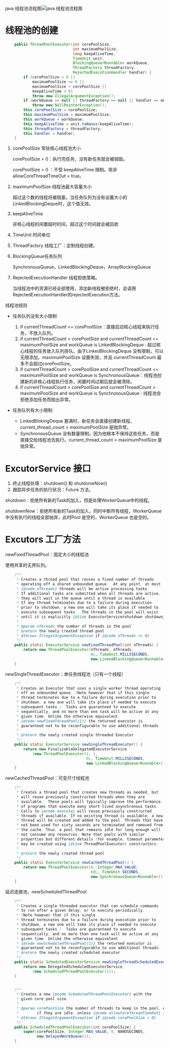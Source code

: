 java 线程池流程图![java 线程池流程图](/Users/dongyf/dongyf/typora/java/images/QQ20190808-104417@2x.png)



# 线程池的创建

```java
    public ThreadPoolExecutor(int corePoolSize,
                              int maximumPoolSize,
                              long keepAliveTime,
                              TimeUnit unit,
                              BlockingQueue<Runnable> workQueue,
                              ThreadFactory threadFactory,
                              RejectedExecutionHandler handler) {
        if (corePoolSize < 0 ||
            maximumPoolSize <= 0 ||
            maximumPoolSize < corePoolSize ||
            keepAliveTime < 0)
            throw new IllegalArgumentException();
        if (workQueue == null || threadFactory == null || handler == null)
            throw new NullPointerException();
        this.corePoolSize = corePoolSize;
        this.maximumPoolSize = maximumPoolSize;
        this.workQueue = workQueue;
        this.keepAliveTime = unit.toNanos(keepAliveTime);
        this.threadFactory = threadFactory;
        this.handler = handler;
    }
```

1. corePoolSize 常驻核心线程池大小

   corePoolSize = 0：执行完任务，没有新任务就会被销毁。

   corePoolSize > 0 ：不受 keepAliveTime 限制。除非 allowCoreThreadTimeOut = true。

2. maximumPoolSize 线程池最大容量大小

   超过这个数的线程将被阻塞。当任务队列为没有设置大小的LinkedBlockingDeque时，这个值无效。

3. keepAliveTime 

   非核心线程的闲置超时时间，超过这个时间就会被回收

4. TimeUnit 时间单位

5. ThreadFactory 线程工厂：定制线程创建。

6. BlockingQueue任务队列

   SynchronousQueue，LinkedBlockingDeque，ArrayBlockingQueue

7. RejectedExecutionHandler 线程拒绝策略。

   当线程池中的资源已经全部使用，添加新线程被拒绝时，会调用RejectedExecutionHandler的rejectedExecution方法。



线程池规则

- 任务队列没有大小限制
  1. if currentThreadCount <= corePoolSize：直接启动核心线程来执行任务，不放入队列。
  2. if currentThreadCount > corePoolSize  and currentThreadCount <= maximumPoolSize and workQueue is LinkedBlockingDeque : 超过核心线程的任务放入队列排队。由于LinkedBlockingDeque 没有限制，可以无限添加，maximumPoolSize 设置失效，并且 currentThreadCount 最多不会超过corePoolSize。
  3. if currentThreadCount > corePoolSize  and currentThreadCount <= maximumPoolSize and workQueue is SynchronousQueue：线程池创建新的非核心线程执行任务，闲置时间过期后就会被清除。
  4. if currentThreadCount > corePoolSize  and currentThreadCount > maximumPoolSize and workQueue is SynchronousQueue : 线程池会拒绝添加任务而抛出异常。

- 任务队列有大小限制
  - LinkedBlokingDeque 塞满时，新任务会直接创建新线程，current_thread_count > maximumPoolSize 是抛异常。
  - SynchronousQueue 没有数量限制。因为他根本不保持这些任务，而是直接交给线程池去执行。current_thread_count > maximumPoolSize 是抛异常。

# ExcutorService 接口

1. 终止线程处理：shutdown() 和 shutdonwNow()
2. 跟踪异步任务的执行状况：Future 方法。



shutdown：拒绝所有新的Task的加入，但是处理WorkerQueue中的线程。

shutdownNow：拒绝所有新的Task的加入，同时中断所有线程，WorkerQueue 中没有执行的线程全部抛弃，此时Pool 是空的，WorkerQueue 也是空的。



# Excutors 工厂方法

newFixedThreadPool：固定大小的线程池

使用共享的无界队列。

```java
    /**
     * Creates a thread pool that reuses a fixed number of threads
     * operating off a shared unbounded queue.  At any point, at most
     * {@code nThreads} threads will be active processing tasks.
     * If additional tasks are submitted when all threads are active,
     * they will wait in the queue until a thread is available.
     * If any thread terminates due to a failure during execution
     * prior to shutdown, a new one will take its place if needed to
     * execute subsequent tasks.  The threads in the pool will exist
     * until it is explicitly {@link ExecutorService#shutdown shutdown}.
     *
     * @param nThreads the number of threads in the pool
     * @return the newly created thread pool
     * @throws IllegalArgumentException if {@code nThreads <= 0}
     */
    public static ExecutorService newFixedThreadPool(int nThreads) {
        return new ThreadPoolExecutor(nThreads, nThreads,
                                      0L, TimeUnit.MILLISECONDS,
                                      new LinkedBlockingQueue<Runnable>());
    }
```



newSingleThreadExecutor：单任务线程池（只有一个线程）

```java
    /**
     * Creates an Executor that uses a single worker thread operating
     * off an unbounded queue. (Note however that if this single
     * thread terminates due to a failure during execution prior to
     * shutdown, a new one will take its place if needed to execute
     * subsequent tasks.)  Tasks are guaranteed to execute
     * sequentially, and no more than one task will be active at any
     * given time. Unlike the otherwise equivalent
     * {@code newFixedThreadPool(1)} the returned executor is
     * guaranteed not to be reconfigurable to use additional threads.
     *
     * @return the newly created single-threaded Executor
     */
    public static ExecutorService newSingleThreadExecutor() {
        return new FinalizableDelegatedExecutorService
            (new ThreadPoolExecutor(1, 1,
                                    0L, TimeUnit.MILLISECONDS,
                                    new LinkedBlockingQueue<Runnable>()));
    }
```



newCachedThreadPool：可变尺寸线程池

```java
    /**
     * Creates a thread pool that creates new threads as needed, but
     * will reuse previously constructed threads when they are
     * available.  These pools will typically improve the performance
     * of programs that execute many short-lived asynchronous tasks.
     * Calls to {@code execute} will reuse previously constructed
     * threads if available. If no existing thread is available, a new
     * thread will be created and added to the pool. Threads that have
     * not been used for sixty seconds are terminated and removed from
     * the cache. Thus, a pool that remains idle for long enough will
     * not consume any resources. Note that pools with similar
     * properties but different details (for example, timeout parameters)
     * may be created using {@link ThreadPoolExecutor} constructors.
     *
     * @return the newly created thread pool
     */
    public static ExecutorService newCachedThreadPool() {
        return new ThreadPoolExecutor(0, Integer.MAX_VALUE,
                                      60L, TimeUnit.SECONDS,
                                      new SynchronousQueue<Runnable>());
    }
```



延迟连接池，newScheduledThreadPool

```java
    /**
     * Creates a single-threaded executor that can schedule commands
     * to run after a given delay, or to execute periodically.
     * (Note however that if this single
     * thread terminates due to a failure during execution prior to
     * shutdown, a new one will take its place if needed to execute
     * subsequent tasks.)  Tasks are guaranteed to execute
     * sequentially, and no more than one task will be active at any
     * given time. Unlike the otherwise equivalent
     * {@code newScheduledThreadPool(1)} the returned executor is
     * guaranteed not to be reconfigurable to use additional threads.
     * @return the newly created scheduled executor
     */
    public static ScheduledExecutorService newSingleThreadScheduledExecutor() {
        return new DelegatedScheduledExecutorService
            (new ScheduledThreadPoolExecutor(1));
    }


    /**
     * Creates a new {@code ScheduledThreadPoolExecutor} with the
     * given core pool size.
     *
     * @param corePoolSize the number of threads to keep in the pool, even
     *        if they are idle, unless {@code allowCoreThreadTimeOut} is set
     * @throws IllegalArgumentException if {@code corePoolSize < 0}
     */
    public ScheduledThreadPoolExecutor(int corePoolSize) {
        super(corePoolSize, Integer.MAX_VALUE, 0, NANOSECONDS,
              new DelayedWorkQueue());
    }
```

